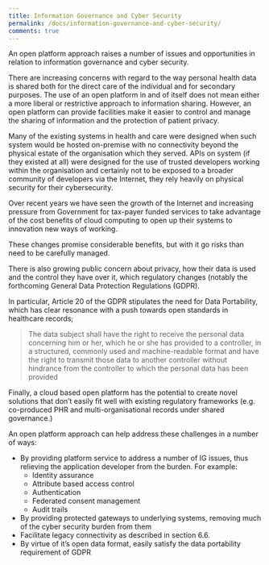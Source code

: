 ```yaml
---
title: Information Governance and Cyber Security
permalink: /docs/information-governance-and-cyber-security/
comments: true
---
```

An open platform approach raises a
number of issues and opportunities in
relation to information governance and
cyber security.

There are increasing concerns with regard
to the way personal health data is shared
both for the direct care of the individual
and for secondary purposes. The use of
an open platform in and of itself does not
mean either a more liberal or restrictive
approach to information sharing. However,
an open platform can provide facilities
make it easier to control and manage the
sharing of information and the protection
of patient privacy.

Many of the existing systems in health
and care were designed when such
system would be hosted on-premise with
no connectivity beyond the physical estate
of the organisation which they served.
APIs on system (if they existed at all) were
designed for the use of trusted developers
working within the organisation and
certainly not to be exposed to a broader
community of developers via the Internet,
they rely heavily on physical security for
their cybersecurity.

Over recent years we have seen the
growth of the Internet and increasing
pressure from Government for tax-payer
funded services to take advantage of the
cost benefits of cloud computing to open
up their systems to innovation new ways
of working.

These changes promise considerable
benefits, but with it go risks than need to
be carefully managed.

There is also growing public concern about
privacy, how their data is used and the
control they have over it, which regulatory
changes (notably the forthcoming General
Data Protection Regulations (GDPR).

In particular, Article 20 of the GDPR
stipulates the need for Data Portability,
which has clear resonance with a push
towards open standards in healthcare
records;

> The data subject shall have the right to
receive the personal data concerning him
or her, which he or she has provided to a
controller, in a structured, commonly used
and machine-readable format and have
the right to transmit those data to another
controller without hindrance from the
controller to which the personal data has
been provided

Finally, a cloud based open platform has
the potential to create novel solutions
that don’t easily fit well with existing
regulatory frameworks (e.g. co-produced
PHR and multi-organisational records
under shared governance.)

An open platform approach can help
address these challenges in a number
of ways:
* By providing platform service to
address a number of IG issues, thus
relieving the application developer
from the burden. For example:
  * Identity assurance
  * Attribute based access control
  * Authentication
  * Federated consent management
  * Audit trails
* By providing protected gateways to
underlying systems, removing much of
the cyber security burden from them
* Facilitate legacy connectivity as
described in section 6.6.
* By virtue of it’s open data format, easily
satisfy the data portability requirement
of GDPR
